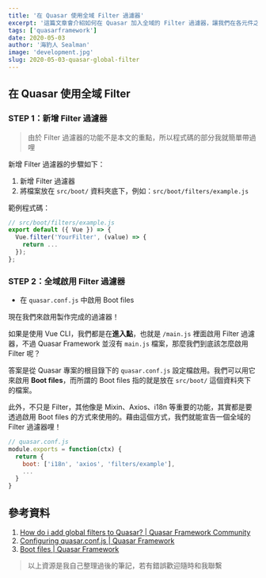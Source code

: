 ```yaml
---
title: '在 Quasar 使用全域 Filter 過濾器'
excerpt: '這篇文章會介紹如何在 Quasar 加入全域的 Filter 過濾器，讓我們在各元件之中都能直接使用過濾器。'
tags: ['quasarframework']
date: 2020-05-03
author: '海豹人 Sealman'
image: 'development.jpg'
slug: 2020-05-03-quasar-global-filter
---
```


## 在 Quasar 使用全域 Filter

### STEP 1：新增 Filter 過濾器

> 由於 Filter 過濾器的功能不是本文的重點，所以程式碼的部分我就簡單帶過哩

新增 Filter 過濾器的步驟如下：

1. 新增 Filter 過濾器
2. 將檔案放在 `src/boot/` 資料夾底下，例如：`src/boot/filters/example.js`

範例程式碼：

```javascript
// src/boot/filters/example.js
export default ({ Vue }) => {
  Vue.filter('YourFilter', (value) => {
    return ...
  });
};
```

### STEP 2：全域啟用 Filter 過濾器

- 在 `quasar.conf.js` 中啟用 Boot files

現在我們來啟用製作完成的過濾器！

如果是使用 Vue CLI，我們都是在**進入點**，也就是 `/main.js` 裡面啟用 Filter 過濾器，不過 Quasar Framework 並沒有 `main.js` 檔案，那麼我們到底該怎麼啟用 Filter 呢？

答案是從 Quasar 專案的根目錄下的 `quasar.conf.js` 設定檔啟用。我們可以用它來啟用 **Boot files**，而所謂的 Boot files 指的就是放在 `src/boot/` 這個資料夾下的檔案。

此外，不只是 Filter，其他像是 Mixin、Axios、i18n 等重要的功能，其實都是要透過啟用 Boot files 的方式來使用的。藉由這個方式，我們就能宣告一個全域的 Filter 過濾器哩！

```javascript
// quasar.conf.js
module.exports = function(ctx) {
  return {
    boot: ['i18n', 'axios', 'filters/example'],
    ...
  }
}
```

## 參考資料

1. [How do i add global filters to Quasar? | Quasar Framework Community](https://forum.quasar-framework.org/topic/5540/how-do-i-add-global-filters-to-quasar)
2. [Configuring quasar.conf.js | Quasar Framework](https://quasar.dev/quasar-cli/quasar-conf-js#Introduction)
3. [Boot files | Quasar Framework](https://quasar.dev/quasar-cli/cli-documentation/boot-files#Introduction)

> 以上資源是我自己整理過後的筆記，若有錯誤歡迎隨時和我聯繫
